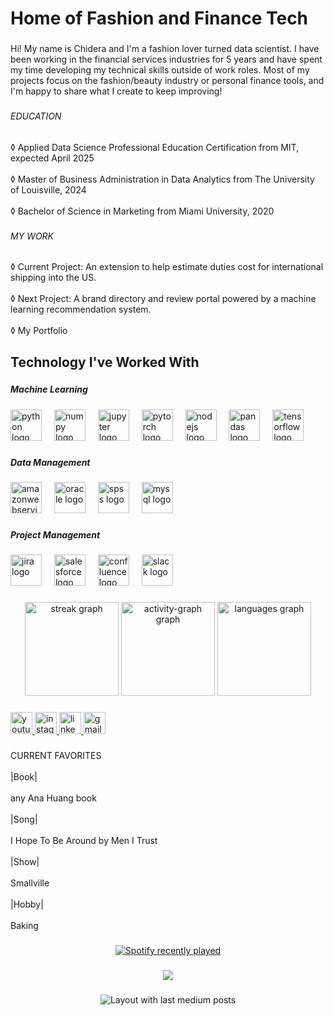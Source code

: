 <h1 align="left">Home of Fashion and Finance Tech</h1>

###

<p align="left">Hi! My name is Chidera and I'm a fashion lover turned data scientist. I have been working in the financial services industries for 5 years and have spent my time developing my technical skills outside of work roles. Most of my projects focus on the fashion/beauty industry or personal finance tools, and I'm happy to share what I create to keep improving!</p>

###

<h6 align="left">EDUCATION </h6>

###

<p align="left">◊ Applied Data Science Professional Education Certification from MIT, expected April 2025<br><br>◊ Master of Business Administration in Data Analytics from The University of Louisville, 2024<br><br>◊ Bachelor of Science in Marketing  from Miami University, 2020</p>

###

<h6 align="left">MY WORK</h6>

###

<p align="left">◊ Current Project: An extension to help estimate duties cost for international shipping into the US.<br><br>◊ Next Project: A brand directory and review portal powered by a machine learning recommendation system.<br><br>◊ My Portfolio</p>

###

<h2 align="left">Technology I've Worked With</h2>

###

<h5 align="left">Machine Learning</h5>

###

<div align="left">
  <img src="https://cdn.jsdelivr.net/gh/devicons/devicon/icons/python/python-original-wordmark.svg" height="50" alt="python logo"  />
  <img width="12" />
  <img src="https://cdn.jsdelivr.net/gh/devicons/devicon/icons/numpy/numpy-original-wordmark.svg" height="50" alt="numpy logo"  />
  <img width="12" />
  <img src="https://cdn.jsdelivr.net/gh/devicons/devicon/icons/jupyter/jupyter-original-wordmark.svg" height="50" alt="jupyter logo"  />
  <img width="12" />
  <img src="https://cdn.jsdelivr.net/gh/devicons/devicon/icons/pytorch/pytorch-plain-wordmark.svg" height="50" alt="pytorch logo"  />
  <img width="12" />
  <img src="https://cdn.jsdelivr.net/gh/devicons/devicon/icons/nodejs/nodejs-plain-wordmark.svg" height="50" alt="nodejs logo"  />
  <img width="12" />
  <img src="https://cdn.jsdelivr.net/gh/devicons/devicon/icons/pandas/pandas-original-wordmark.svg" height="50" alt="pandas logo"  />
  <img width="12" />
  <img src="https://cdn.jsdelivr.net/gh/devicons/devicon/icons/tensorflow/tensorflow-original-wordmark.svg" height="50" alt="tensorflow logo"  />
</div>

###

<h5 align="left">Data Management</h5>

###

<div align="left">
  <img src="https://cdn.jsdelivr.net/gh/devicons/devicon/icons/amazonwebservices/amazonwebservices-plain-wordmark.svg" height="50" alt="amazonwebservices logo"  />
  <img width="12" />
  <img src="https://cdn.jsdelivr.net/gh/devicons/devicon/icons/oracle/oracle-original.svg" height="50" alt="oracle logo"  />
  <img width="12" />
  <img src="https://cdn.jsdelivr.net/gh/devicons/devicon/icons/spss/spss-original.svg" height="50" alt="spss logo"  />
  <img width="12" />
  <img src="https://cdn.jsdelivr.net/gh/devicons/devicon/icons/mysql/mysql-original-wordmark.svg" height="50" alt="mysql logo"  />
</div>

###

<h5 align="left">Project Management</h5>

###

<div align="left">
  <img src="https://cdn.jsdelivr.net/gh/devicons/devicon/icons/jira/jira-original-wordmark.svg" height="50" alt="jira logo"  />
  <img width="12" />
  <img src="https://cdn.jsdelivr.net/gh/devicons/devicon/icons/salesforce/salesforce-original.svg" height="50" alt="salesforce logo"  />
  <img width="12" />
  <img src="https://cdn.jsdelivr.net/gh/devicons/devicon/icons/confluence/confluence-original-wordmark.svg" height="50" alt="confluence logo"  />
  <img width="12" />
  <img src="https://cdn.jsdelivr.net/gh/devicons/devicon/icons/slack/slack-original.svg" height="50" alt="slack logo"  />
</div>

###

<div align="center">
  <img src="https://streak-stats.demolab.com?user=marilynchidera&locale=en&mode=daily&theme=jolly&hide_border=true&border_radius=5" height="150" alt="streak graph"  />
  <img src="https://github-readme-activity-graph.vercel.app/graph?username=marilynchidera&theme=cotton-candy&area=true&hide_border=true&hide_title=false" height="150" alt="activity-graph graph"  />
  <img src="https://github-readme-stats.vercel.app/api/top-langs?username=marilynchidera&locale=en&hide_title=false&layout=compact&card_width=320&langs_count=5&theme=jolly&hide_border=true" height="150" alt="languages graph"  />
</div>

###

<div align="left">
  <a href="https://www.youtube.com/channel/UC4Jx0ueqZK3_RuSjESs0pRw" target="_blank">
    <img src="https://img.shields.io/static/v1?message=Youtube&logo=youtube&label=&color=FF0000&logoColor=white&labelColor=&style=for-the-badge" height="35" alt="youtube logo"  />
  </a>
  <a href="https://www.instagram.com/therageandrouge/" target="_blank">
    <img src="https://img.shields.io/static/v1?message=Instagram&logo=instagram&label=&color=E4405F&logoColor=white&labelColor=&style=for-the-badge" height="35" alt="instagram logo"  />
  </a>
  <a href="https://www.linkedin.com/in/marilynuwaezuoke" target="_blank">
    <img src="https://img.shields.io/static/v1?message=LinkedIn&logo=linkedin&label=&color=0077B5&logoColor=white&labelColor=&style=for-the-badge" height="35" alt="linkedin logo"  />
  </a>
  <a href="marilynuwaezuoke@gmail.com" target="_blank">
    <img src="https://img.shields.io/static/v1?message=Gmail&logo=gmail&label=&color=D14836&logoColor=white&labelColor=&style=for-the-badge" height="35" alt="gmail logo"  />
  </a>
</div>

###

<p align="left">CURRENT FAVORITES<br><br>|Book| <br><br>any Ana Huang book<br><br>|Song| <br><br>I Hope To Be Around by Men I Trust<br><br>|Show| <br><br>Smallville<br><br>|Hobby| <br><br>Baking</p>

###

<div align="center">
  <a href="https://open.spotify.com/user/12181879463">
    <img src="https://spotify-recently-played-readme.vercel.app/api?user=12181879463&count=5&unique=false" alt="Spotify recently played"  />
  </a>
</div>

###

<div align="center">
  <img src="https://profile-counter.glitch.me/marilynchidera/count.svg?"  />
</div>

###

<div align="center">
  <img src="https://github-read-medium-git-main.pahlevikun.vercel.app/latest?limit=4&username=marilynchidera&theme=jolly" alt="Layout with last medium posts"  />
</div>

###
